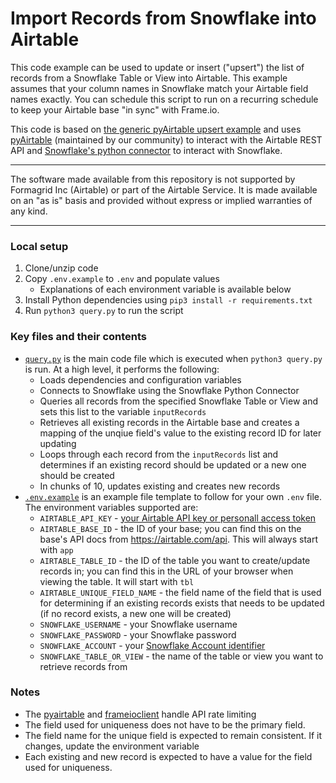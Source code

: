 # Import Records from Snowflake into Airtable 

This code example can be used to update or insert ("upsert") the list of records from a Snowflake Table or View into Airtable. This example assumes that your column names in Snowflake match your Airtable field names exactly. You can schedule this script to run on a recurring schedule to keep your Airtable base "in sync" with Frame.io.

This code is based on [the generic pyAirtable upsert example]((.../../../../../javascript/using_pyAirtable/)) and uses [pyAirtable](https://github.com/gtalarico/pyairtable) (maintained by our community) to interact with the Airtable REST API and [Snowflake's python connector](https://docs.snowflake.com/en/user-guide/python-connector.html) to interact with Snowflake.

---

The software made available from this repository is not supported by Formagrid Inc (Airtable) or part of the Airtable Service. It is made available on an "as is" basis and provided without express or implied warranties of any kind.

---

### Local setup
1. Clone/unzip code
2. Copy `.env.example` to `.env` and populate values
    - Explanations of each environment variable is available below
3. Install Python dependencies using `pip3 install -r requirements.txt`
4. Run `python3 query.py` to run the script

### Key files and their contents
- [`query.py`](index.py) is the main code file which is executed when `python3 query.py` is run. At a high level, it performs the following:
  - Loads dependencies and configuration variables
  - Connects to Snowflake using the Snowflake Python Connector
  - Queries all records from the specified Snowflake Table or View and sets this list to the variable `inputRecords`
  - Retrieves all existing records in the Airtable base and creates a mapping of the unqiue field's value to the existing record ID for later updating
  - Loops through each record from the `inputRecords` list and determines if an existing record should be updated or a new one should be created
  - In chunks of 10, updates existing and creates new records
- [`.env.example`](.env.example) is an example file template to follow for your own `.env` file. The environment variables supported are:
  - `AIRTABLE_API_KEY` - [your Airtable API key or personall access token](https://support.airtable.com/docs/creating-and-using-api-keys-and-access-tokens)
  - `AIRTABLE_BASE_ID` - the ID of your base; you can find this on the base's API docs from https://airtable.com/api. This will always start with `app`
  - `AIRTABLE_TABLE_ID` - the ID of the table you want to create/update records in; you can find this in the URL of your browser when viewing the table. It will start with `tbl`
  - `AIRTABLE_UNIQUE_FIELD_NAME` - the field name of the field that is used for determining if an existing records exists that needs to be updated (if no record exists, a new one will be created)
  - `SNOWFLAKE_USERNAME` - your Snowflake username
  - `SNOWFLAKE_PASSWORD` - your Snowflake password
  - `SNOWFLAKE_ACCOUNT` - your [Snowflake Account identifier](https://docs.snowflake.com/en/user-guide/admin-account-identifier.html)
  - `SNOWFLAKE_TABLE_OR_VIEW` - the name of the table or view you want to retrieve records from


### Notes
- The [pyairtable](https://github.com/gtalarico/pyairtable) and [frameioclient](https://github.com/Frameio/python-frameio-client/tree/556b835503fca776fdb2dceda3ee6d76f2f1121f) handle API rate limiting
- The field used for uniqueness does not have to be the primary field.
- The field name for the unique field is expected to remain consistent. If it changes, update the environment variable
- Each existing and new record is expected to have a value for the field used for uniqueness. 
